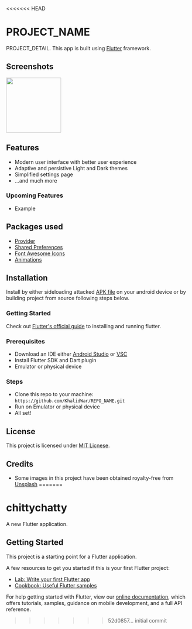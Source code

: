 <<<<<<< HEAD
# PROJECT_NAME
PROJECT_DETAIL. This app is built using [Flutter](https://flutter.dev) framework.


## Screenshots
<img src="LINK_TO_SCREENSHOT" width="150"> 


## Features
- Modern user interface with better user experience
- Adaptive and persistive Light and Dark themes
- Simplified settings page
- ...and much more

### Upcoming Features
- Example


## Packages used
- [Provider](https://pub.dev/packages/provider)
- [Shared Preferences](https://pub.dev/packages/shared_preferences)
- [Font Awesome Icons](https://pub.dev/packages/font_awesome_flutter)
- [Animations](https://pub.dev/packages/animations)


## Installation
Install by either sideloading attacked [APK file](https://github.com/KhalidWar/REPO_NAME/releases) on your android device or by building project from source following steps below.

### Getting Started
Check out [Flutter's official guide](https://flutter.dev/docs/get-started/install) to installing and running flutter.

### Prerequisites
- Download an IDE either [Android Studio](https://developer.android.com/studio) or [VSC](https://code.visualstudio.com/)
- Install Flutter SDK and Dart plugin
- Emulator or physical device

### Steps
- Clone this repo to your machine: `https://github.com/KhalidWar/REPO_NAME.git`
- Run on Emulator or physical device
- All set!

## License
This project is licensed under [MIT Licnese](https://github.com/KhalidWar/REPO_NAME/blob/master/LICENSE).

## Credits
- Some images in this project have been obtained royalty-free from [Unsplash](https://unsplash.com/)
=======
# chittychatty

A new Flutter application.

## Getting Started

This project is a starting point for a Flutter application.

A few resources to get you started if this is your first Flutter project:

- [Lab: Write your first Flutter app](https://flutter.dev/docs/get-started/codelab)
- [Cookbook: Useful Flutter samples](https://flutter.dev/docs/cookbook)

For help getting started with Flutter, view our
[online documentation](https://flutter.dev/docs), which offers tutorials,
samples, guidance on mobile development, and a full API reference.
>>>>>>> 52d0857... initial commit
